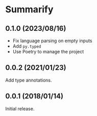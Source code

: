 # Summarify

## 0.1.0 (2023/08/16)

* Fix language parsing on empty inputs
* Add `py.typed`
* Use Poetry to manage the project

## 0.0.2 (2021/01/23)

Add type annotations.

## 0.0.1 (2018/01/14)

Initial release.
